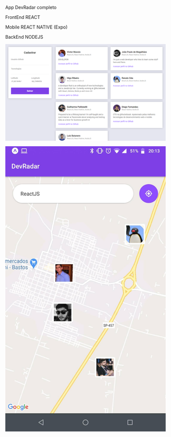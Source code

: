 App DevRadar completo 

FrontEnd REACT

Mobile REACT NATIVE (Expo)

BackEnd NODEJS


![Demo Web](https://github.com/smvictorON/DevRadar/blob/master/demoweb.png)


![Demo App](https://github.com/smvictorON/DevRadar/blob/master/demoapp.jpg)
